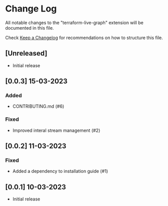 # Change Log

All notable changes to the "terraform-live-graph" extension will be documented in this file.

Check [Keep a Changelog](http://keepachangelog.com/) for recommendations on how to structure this file.

## [Unreleased]

- Initial release

## [0.0.3] 15-03-2023

### Added

- CONTRIBUTING.md (#6)

### Fixed

- Improved interal stream management (#2)

## [0.0.2] 11-03-2023

### Fixed

- Added a dependency to installation guide (#1)

## [0.0.1] 10-03-2023

- Initial release